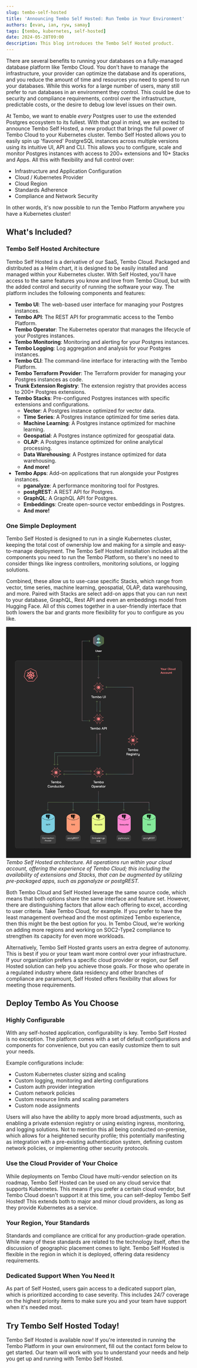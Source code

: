 ```yaml
---
slug: tembo-self-hosted
title: 'Announcing Tembo Self Hosted: Run Tembo in Your Environment'
authors: [evan, ian, ryw, samay]
tags: [tembo, kubernetes, self-hosted]
date: 2024-05-28T09:00
description: This blog introduces the Tembo Self Hosted product.
---
```


[//]: # (GOOD)
There are several benefits to running your databases on a fully-managed database platform like Tembo Cloud. You don’t
have to manage the infrastructure, your provider can optimize the database and its operations, and you reduce the amount
of time and resources you need to spend to run your databases. While this works for a large number of users, many still
prefer to run databases in an environment they control. This could be due to security and compliance requirements,
control over the infrastructure, predictable costs, or the desire to debug low level issues on their own.

At Tembo, we want to enable _every_ Postgres user to use the extended Postgres ecosystem to its fullest. With that goal
in mind, we are excited to announce Tembo Self Hosted, a new product that brings the full power of Tembo Cloud to your
Kubernetes cluster. Tembo Self Hosted allows you to easily spin up 'flavored' PostgreSQL instances across multiple
versions using its intuitive UI, API and CLI. This allows you to configure, scale and monitor Postgres instances with
access to 200+ extensions and 10+ Stacks and Apps. All this with flexibility and full control over:
- Infrastructure and Application Configuration
- Cloud / Kubernetes Provider
- Cloud Region
- Standards Adherence
- Compliance and Network Security

In other words, it's now possible to run the Tembo Platform anywhere you have a Kubernetes cluster!

## What's Included?

### Tembo Self Hosted Architecture
Tembo Self Hosted is a derivative of our SaaS, Tembo Cloud. Packaged and distributed as a Helm chart, it is designed to
be easily installed and managed within your Kubernetes cluster. With Self Hosted, you'll have access to the same
features you know and love from Tembo Cloud, but with the added control and security of running the software your way.
The platform includes the following components and features:

- **Tembo UI**: The web-based user interface for managing your Postgres instances.
- **Tembo API**: The REST API for programmatic access to the Tembo Platform.
- **Tembo Operator**: The Kubernetes operator that manages the lifecycle of your Postgres instances.
- **Tembo Monitoring**: Monitoring and alerting for your Postgres instances.
- **Tembo Logging**: Log aggregation and analysis for your Postgres instances.
- **Tembo CLI**: The command-line interface for interacting with the Tembo Platform.
- **Tembo Terraform Provider**: The Terraform provider for managing your Postgres instances as code.
- **Trunk Extension Registry**: The extension registry that provides access to 200+ Postgres extensions.
- **Tembo Stacks**: Pre-configured Postgres instances with specific extensions and configurations.
  - **Vector**: A Postgres instance optimized for vector data.
  - **Time Series**: A Postgres instance optimized for time series data.
  - **Machine Learning**: A Postgres instance optimized for machine learning.
  - **Geospatial**: A Postgres instance optimized for geospatial data.
  - **OLAP**: A Postgres instance optimized for online analytical processing.
  - **Data Warehousing**: A Postgres instance optimized for data warehousing.
  - **And more!**
- **Tembo Apps**: Add-on applications that run alongside your Postgres instances.
  - **pganalyze**: A performance monitoring tool for Postgres.
  - **postgREST**: A REST API for Postgres.
  - **GraphQL**: A GraphQL API for Postgres.
  - **Embeddings**: Create open-source vector embeddings in Postgres.
  - **And more!**


### One Simple Deployment
Tembo Self Hosted is designed to run in a single Kubernetes cluster, keeping the total cost of ownership low and making
for a simple and easy-to-manage deployment. The Tembo Self Hosted installation includes all the components you need to
run the Tembo Platform, so there's no need to consider things like ingress controllers, monitoring solutions, or logging
solutions.

Combined, these allow us to
use-case specific Stacks, which range from vector, time series, machine learning, geospatial, OLAP, data warehousing,
and more. Paired with Stacks are select add-on apps that you can run next to your database, GraphQL, Rest API and even
an embeddings model from Hugging Face. All of this comes together in a user-friendly interface that both lowers the bar
and grants more flexibility for you to configure as you like.

![Tembo Self Hosted Architecture](../../../../public/enterprise-software.png)
_Tembo Self Hosted architecture. All operations run within your cloud account, offering the
experience of Tembo Cloud; this including the availability of extensions and Stacks, that can be augmented by utilizing
pre-packaged apps, such as pganalyze or postgREST._

Both Tembo Cloud and Self Hosted leverage the same source code, which means that both options share the same interface
and feature set. However, there are distinguishing factors that allow each offering to excel, according to user criteria.
Take Tembo Cloud, for example. If you prefer to have the least management overhead and the most optimized Tembo
experience, then this might be the best option for you. In Tembo Cloud, we're working on adding more regions and working
on SOC2-Type2 compliance to strengthen its capacity for even more workloads.

Alternatively, Tembo Self Hosted grants users an extra degree of autonomy. This is best if you or your team want
more control over your infrastructure. If your organization prefers a specific cloud provider or region, our Self Hosted
solution can help you achieve those goals. For those who operate in a regulated industry where data residency and other
branches of compliance are paramount, Self Hosted offers flexibility that allows for meeting those requirements.

## Deploy Tembo As You Choose

### Highly Configurable
With any self-hosted application, configurability is key. Tembo Self Hosted is no exception. The platform comes with a
set of default configurations and components for convenience, but you can easily customize them to suit your needs.

Example configurations include:
- Custom Kubernetes cluster sizing and scaling
- Custom logging, monitoring and alerting configurations
- Custom auth provider integration
- Custom network policies
- Custom resource limits and scaling parameters
- Custom node assignments

Users will also have the ability to apply more broad adjustments, such as enabling a private extension registry or using
existing ingress, monitoring, and logging solutions. Not to mention this all being conducted on-premise, which allows
for a heightened security profile; this potentially manifesting as integration with a pre-existing authentication
system, defining custom network policies, or implementing other security protocols.


### Use the Cloud Provider of Your Choice
While deployments on Tembo Cloud have multi-vendor selection on its roadmap, Tembo Self Hosted can be used on any cloud
service that supports Kubernetes. This means if you prefer a certain cloud vendor, but Tembo Cloud doesn't support it at
this time, you can self-deploy Tembo Self Hosted! This extends both to major and minor cloud providers, as long as they
provide Kubernetes as a service.


### Your Region, Your Standards
Standards and compliance are critical for any production-grade operation. While many of these standards are related to
the technology itself, often the discussion of geographic placement comes to light. Tembo Self Hosted is flexible in the
region in which it is deployed, offering data residency requirements.


### Dedicated Support When You Need It
As part of Self Hosted, users gain access to a dedicated support plan, which is prioritized according to case severity.
This includes 24/7 coverage on the highest priority items to make sure you and your team have support when it's needed
most.


## Try Tembo Self Hosted Today!
Tembo Self Hosted is available now! If you're interested in running the Tembo Platform in your own environment, fill out
the contact form below to get started. Our team will work with you to understand your needs and
help you get up and running with Tembo Self Hosted.
